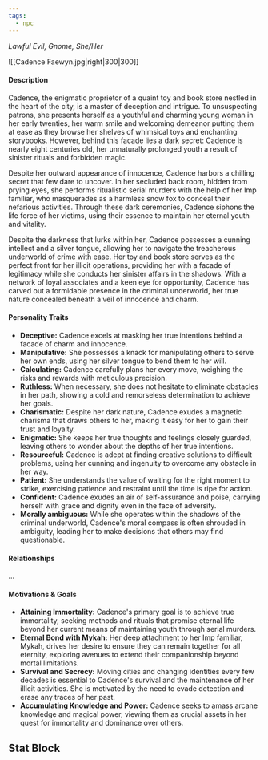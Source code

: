 ```yaml
---
tags:
  - npc
---
```


*Lawful Evil, Gnome, She/Her*

![[Cadence Faewyn.jpg|right|300|300]]
#### Description
Cadence, the enigmatic proprietor of a quaint toy and book store nestled in the heart of the city, is a master of deception and intrigue. To unsuspecting patrons, she presents herself as a youthful and charming young woman in her early twenties, her warm smile and welcoming demeanor putting them at ease as they browse her shelves of whimsical toys and enchanting storybooks. However, behind this facade lies a dark secret: Cadence is nearly eight centuries old, her unnaturally prolonged youth a result of sinister rituals and forbidden magic.

Despite her outward appearance of innocence, Cadence harbors a chilling secret that few dare to uncover. In her secluded back room, hidden from prying eyes, she performs ritualistic serial murders with the help of her Imp familiar, who masquerades as a harmless snow fox to conceal their nefarious activities. Through these dark ceremonies, Cadence siphons the life force of her victims, using their essence to maintain her eternal youth and vitality.

Despite the darkness that lurks within her, Cadence possesses a cunning intellect and a silver tongue, allowing her to navigate the treacherous underworld of crime with ease. Her toy and book store serves as the perfect front for her illicit operations, providing her with a facade of legitimacy while she conducts her sinister affairs in the shadows. With a network of loyal associates and a keen eye for opportunity, Cadence has carved out a formidable presence in the criminal underworld, her true nature concealed beneath a veil of innocence and charm.

#### Personality Traits
* **Deceptive:** Cadence excels at masking her true intentions behind a facade of charm and innocence.
* **Manipulative:** She possesses a knack for manipulating others to serve her own ends, using her silver tongue to bend them to her will.
* **Calculating:** Cadence carefully plans her every move, weighing the risks and rewards with meticulous precision.
* **Ruthless:** When necessary, she does not hesitate to eliminate obstacles in her path, showing a cold and remorseless determination to achieve her goals.
* **Charismatic:** Despite her dark nature, Cadence exudes a magnetic charisma that draws others to her, making it easy for her to gain their trust and loyalty.
* **Enigmatic:** She keeps her true thoughts and feelings closely guarded, leaving others to wonder about the depths of her true intentions.
* **Resourceful:** Cadence is adept at finding creative solutions to difficult problems, using her cunning and ingenuity to overcome any obstacle in her way.
* **Patient:** She understands the value of waiting for the right moment to strike, exercising patience and restraint until the time is ripe for action.
* **Confident:** Cadence exudes an air of self-assurance and poise, carrying herself with grace and dignity even in the face of adversity.
* **Morally ambiguous:** While she operates within the shadows of the criminal underworld, Cadence's moral compass is often shrouded in ambiguity, leading her to make decisions that others may find questionable.

#### Relationships
...

#### Motivations & Goals
* **Attaining Immortality:** Cadence's primary goal is to achieve true immortality, seeking methods and rituals that promise eternal life beyond her current means of maintaining youth through serial murders.
* **Eternal Bond with Mykah:** Her deep attachment to her Imp familiar, Mykah, drives her desire to ensure they can remain together for all eternity, exploring avenues to extend their companionship beyond mortal limitations.
* **Survival and Secrecy:** Moving cities and changing identities every few decades is essential to Cadence's survival and the maintenance of her illicit activities. She is motivated by the need to evade detection and erase any traces of her past.
* **Accumulating Knowledge and Power:** Cadence seeks to amass arcane knowledge and magical power, viewing them as crucial assets in her quest for immortality and dominance over others.

## Stat Block
